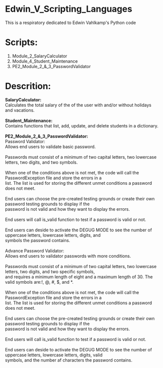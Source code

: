 # Edwin_V_Scripting_Languages

This is a respiratory dedicated to Edwin Vahlkamp's Python code 

# Scripts:
1. Module_2_SalaryCalculator
2. Module_4_Student_Maintenance
3. PE2_Module_2_&_3_PasswordValidator

# Descrition:
<b>SalaryCalculator: <br></b>
    Calculates the total salary of the of the user with and/or without holidays and vacations.<br>
<br>
<b>Student_Maintenance: <br></b>
    Contains functions that list, add, update, and delete students in a dictionary.<br>
<br>
<b>PE2_Module_2_&_3_PasswordValidator: <br></b>
    Password Validator: <br>
        Allows end users to validate basic password. <br>
<br>
        Passwords must consist of a minimum of two capital letters, two lowercase letters, two digits, and two symbols. <br>
<br>
        When one of the conditions above is not met, the code will call the PasswordException file and store the errors in a <br>
        list.  The list is used for storing the different unmet conditions a password does not meet. <br>
<br>
        End users can choose the pre-created testing grounds or create their own password testing grounds to display if the <br>
        password is not valid and how they want to display the errors. <br>
<br>
        End users will call is_valid function to test if a password is valid or not. <br>
<br>
        End users can deside to activate the DEGUG MODE to see the number of uppercase letters, lowercase letters, digits, and <br>
        symbols the password contains. <br>
<br>
    Advance Password Validator: <br>
        Allows end users to validator passwords with more conditions. <br>
<br>
        Passwords must consist of a minimum of two capital letters, two lowercase letters, two digits, and two specific symbols, <br>
        and requires a minimum length of eight and a maximum length of 30.  The valid symbols are:!, @, #, $, and *. <br>
<br>
        When one of the conditions above is not met, the code will call the PasswordException file and store the errors in a <br>
        list.  The list is used for storing the different unmet conditions a password does not meet. <br>
<br>
        End users can choose the pre-created testing grounds or create their own password testing grounds to display if the <br>
        password is not valid and how they want to display the errors. <br>
<br>
        End users will call is_valid function to test if a password is valid or not. <br>
<br>
        End users can deside to activate the DEGUG MODE to see the number of uppercase letters, lowercase letters, digits, valid <br>
        symbols, and the number af characters the password contains. <br>
